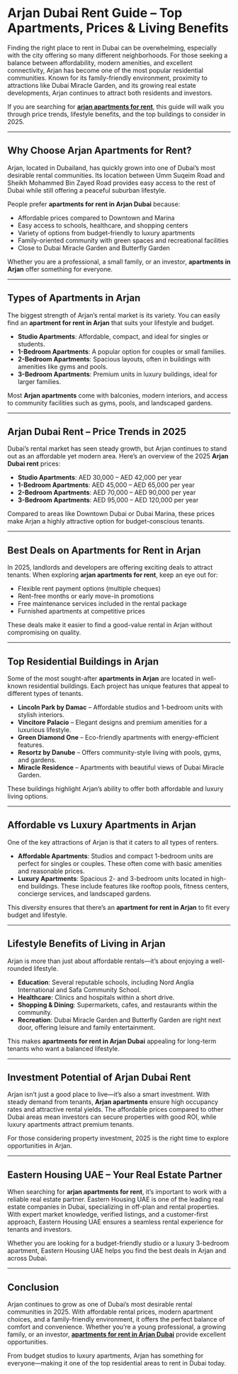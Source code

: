 # Arjan Dubai Rent Guide – Top Apartments, Prices & Living Benefits

Finding the right place to rent in Dubai can be overwhelming, especially with the city offering so many different neighborhoods. For those seeking a balance between affordability, modern amenities, and excellent connectivity, Arjan has become one of the most popular residential communities. Known for its family-friendly environment, proximity to attractions like Dubai Miracle Garden, and its growing real estate developments, Arjan continues to attract both residents and investors.  

If you are searching for [**arjan apartments for rent**](https://easternhousing.ae/property-type/apartments-for-rent-arjan/), this guide will walk you through price trends, lifestyle benefits, and the top buildings to consider in 2025.  

---

## Why Choose Arjan Apartments for Rent?

Arjan, located in Dubailand, has quickly grown into one of Dubai’s most desirable rental communities. Its location between Umm Suqeim Road and Sheikh Mohammed Bin Zayed Road provides easy access to the rest of Dubai while still offering a peaceful suburban lifestyle.  

People prefer **apartments for rent in Arjan Dubai** because:  

- Affordable prices compared to Downtown and Marina  
- Easy access to schools, healthcare, and shopping centers  
- Variety of options from budget-friendly to luxury apartments  
- Family-oriented community with green spaces and recreational facilities  
- Close to Dubai Miracle Garden and Butterfly Garden  

Whether you are a professional, a small family, or an investor, **apartments in Arjan** offer something for everyone.  

---

## Types of Apartments in Arjan

The biggest strength of Arjan’s rental market is its variety. You can easily find an **apartment for rent in Arjan** that suits your lifestyle and budget.  

- **Studio Apartments**: Affordable, compact, and ideal for singles or students.  
- **1-Bedroom Apartments**: A popular option for couples or small families.  
- **2-Bedroom Apartments**: Spacious layouts, often in buildings with amenities like gyms and pools.  
- **3-Bedroom Apartments**: Premium units in luxury buildings, ideal for larger families.  

Most **Arjan apartments** come with balconies, modern interiors, and access to community facilities such as gyms, pools, and landscaped gardens.  

---

## Arjan Dubai Rent – Price Trends in 2025

Dubai’s rental market has seen steady growth, but Arjan continues to stand out as an affordable yet modern area. Here’s an overview of the 2025 **Arjan Dubai rent** prices:  

- **Studio Apartments**: AED 30,000 – AED 42,000 per year  
- **1-Bedroom Apartments**: AED 45,000 – AED 65,000 per year  
- **2-Bedroom Apartments**: AED 70,000 – AED 90,000 per year  
- **3-Bedroom Apartments**: AED 95,000 – AED 120,000 per year  

Compared to areas like Downtown Dubai or Dubai Marina, these prices make Arjan a highly attractive option for budget-conscious tenants.  

---

## Best Deals on Apartments for Rent in Arjan

In 2025, landlords and developers are offering exciting deals to attract tenants. When exploring **arjan apartments for rent**, keep an eye out for:  

- Flexible rent payment options (multiple cheques)  
- Rent-free months or early move-in promotions  
- Free maintenance services included in the rental package  
- Furnished apartments at competitive prices  

These deals make it easier to find a good-value rental in Arjan without compromising on quality.  

---

## Top Residential Buildings in Arjan

Some of the most sought-after **apartments in Arjan** are located in well-known residential buildings. Each project has unique features that appeal to different types of tenants.  

- **Lincoln Park by Damac** – Affordable studios and 1-bedroom units with stylish interiors.  
- **Vincitore Palacio** – Elegant designs and premium amenities for a luxurious lifestyle.  
- **Green Diamond One** – Eco-friendly apartments with energy-efficient features.  
- **Resortz by Danube** – Offers community-style living with pools, gyms, and gardens.  
- **Miracle Residence** – Apartments with beautiful views of Dubai Miracle Garden.  

These buildings highlight Arjan’s ability to offer both affordable and luxury living options.  

---

## Affordable vs Luxury Apartments in Arjan

One of the key attractions of Arjan is that it caters to all types of renters.  

- **Affordable Apartments**: Studios and compact 1-bedroom units are perfect for singles or couples. These often come with basic amenities and reasonable prices.  
- **Luxury Apartments**: Spacious 2- and 3-bedroom units located in high-end buildings. These include features like rooftop pools, fitness centers, concierge services, and landscaped gardens.  

This diversity ensures that there’s an **apartment for rent in Arjan** to fit every budget and lifestyle.  

---

## Lifestyle Benefits of Living in Arjan

Arjan is more than just about affordable rentals—it’s about enjoying a well-rounded lifestyle.  

- **Education**: Several reputable schools, including Nord Anglia International and Safa Community School.  
- **Healthcare**: Clinics and hospitals within a short drive.  
- **Shopping & Dining**: Supermarkets, cafes, and restaurants within the community.  
- **Recreation**: Dubai Miracle Garden and Butterfly Garden are right next door, offering leisure and family entertainment.  

This makes **apartments for rent in Arjan Dubai** appealing for long-term tenants who want a balanced lifestyle.  

---

## Investment Potential of Arjan Dubai Rent

Arjan isn’t just a good place to live—it’s also a smart investment. With steady demand from tenants, **Arjan apartments** ensure high occupancy rates and attractive rental yields. The affordable prices compared to other Dubai areas mean investors can secure properties with good ROI, while luxury apartments attract premium tenants.  

For those considering property investment, 2025 is the right time to explore opportunities in Arjan.  

---

## Eastern Housing UAE – Your Real Estate Partner

When searching for **arjan apartments for rent**, it’s important to work with a reliable real estate partner. Eastern Housing UAE is one of the leading real estate companies in Dubai, specializing in off-plan and rental properties. With expert market knowledge, verified listings, and a customer-first approach, Eastern Housing UAE ensures a seamless rental experience for tenants and investors.  

Whether you are looking for a budget-friendly studio or a luxury 3-bedroom apartment, Eastern Housing UAE helps you find the best deals in Arjan and across Dubai.  

---

## Conclusion

Arjan continues to grow as one of Dubai’s most desirable rental communities in 2025. With affordable rental prices, modern apartment choices, and a family-friendly environment, it offers the perfect balance of comfort and convenience. Whether you’re a young professional, a growing family, or an investor, [**apartments for rent in Arjan Dubai**](https://easternhousing.ae/property-type/apartments-for-rent-arjan/) provide excellent opportunities.  

From budget studios to luxury apartments, Arjan has something for everyone—making it one of the top residential areas to rent in Dubai today.  

